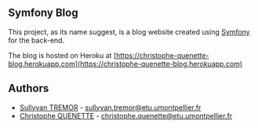 ## Symfony Blog

This project, as its name suggest, is a blog website created using [Symfony](https://symfony.com/) for the back-end.

The blog is hosted on Heroku at [https://christophe-quenette-blog.herokuapp.com](https://christophe-quenette-blog.herokuapp.com)

## Authors

* [Sullyvan TREMOR](https://github.com/stremor-03) - <sullyvan.tremor@etu.umontpellier.fr>
* [Christophe QUENETTE](https://github.com/cmamon) - <christophe.quenette@etu.umontpellier.fr>
